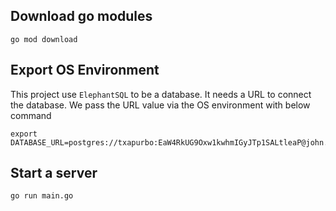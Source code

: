 ## Download go modules
```shell script
go mod download
```

## Export OS Environment
This project use `ElephantSQL` to be a database. It needs a URL to connect the database. We pass the URL value via the OS environment with below command
```shell script
export DATABASE_URL=postgres://txapurbo:EaW4RkUG9Oxw1kwhmIGyJTp1SALtleaP@john.db.elephantsql.com:5432/txapurbo
```

## Start a server
```shell script
go run main.go
```
